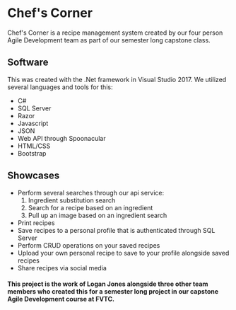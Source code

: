 # Chef's Corner

Chef's Corner is a recipe management system created by our four person Agile Development team as part of our semester long capstone class.

## Software

This was created with the .Net framework in Visual Studio 2017. We utilized several languages and tools for this:

* C#
* SQL Server
* Razor
* Javascript
* JSON
* Web API through Spoonacular
* HTML/CSS
* Bootstrap

## Showcases

* Perform several searches through our api service:
     1) Ingredient substitution search
     2) Search for a recipe based on an ingredient
     1) Pull up an image based on an ingredient search
* Print recipes
* Save recipes to a personal profile that is authenticated through SQL Server
* Perform CRUD operations on your saved recipes
* Upload your own personal recipe to save to your profile alongside saved recipes
* Share recipes via social media 

#### This project is the work of Logan Jones alongside three other team members who created this for a semester long project in our capstone Agile Development course at FVTC.
